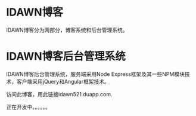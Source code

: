 # IDAWN博客

IDAWN博客分为两部分，博客系统和后台管理系统。

# IDAWN博客后台管理系统

IDAWN博客后台管理系统，服务端采用Node Express框架及其一些NPM模块技术，客户端采用jQuery和Angular框架技术。

访问此博客，用此链接idawn521.duapp.com.

正在开发中。。。。。。
